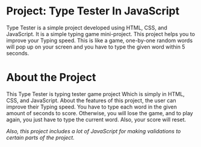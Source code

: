 # Project: Type Tester In JavaScript

Type Tester is a simple project developed using HTML, CSS, and JavaScript. It is a simple typing game mini-project. This project helps you to improve your Typing speed. This is like a game, one-by-one random words will pop up on your screen and you have to type the given word within 5 seconds.

# About the Project

This Type Tester is typing tester game project Which is simply in HTML, CSS, and JavaScript. About the features of this project, the user can improve their Typing speed. You have to type each word in the given amount of seconds to score. Otherwise, you will lose the game, and to play again, you just have to type the current word. Also, your score will reset.

*Also, this project includes a lot of JavaScript for making validations to certain parts of the project.*
